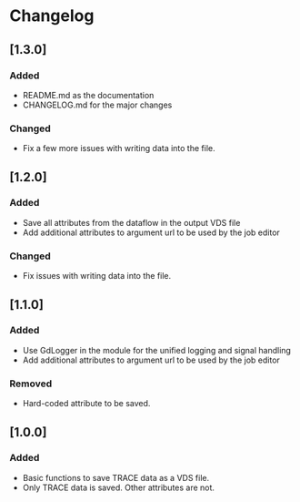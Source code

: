 # Changelog

## [1.3.0]

### Added

- README.md as the documentation
- CHANGELOG.md for the major changes 

### Changed

- Fix a few more issues with writing data into the file.

## [1.2.0]

### Added

- Save all attributes from the dataflow in the output VDS file
- Add additional attributes to argument url to be used by the job editor

### Changed

- Fix issues with writing data into the file.

## [1.1.0]

### Added

- Use GdLogger in the module for the unified logging and signal handling
- Add additional attributes to argument url to be used by the job editor

### Removed

- Hard-coded attribute to be saved.

## [1.0.0]

### Added

- Basic functions to save TRACE data as a VDS file.
- Only TRACE data is saved. Other attributes are not. 


